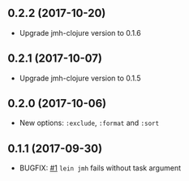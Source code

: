 ## 0.2.2 (2017-10-20)

* Upgrade jmh-clojure version to 0.1.6

## 0.2.1 (2017-10-07)

* Upgrade jmh-clojure version to 0.1.5

## 0.2.0 (2017-10-06)

* New options: `:exclude`, `:format` and `:sort`

## 0.1.1 (2017-09-30)

* BUGFIX: [#1](https://github.com/jgpc42/lein-jmh/issues/1) `lein jmh` fails without task argument
